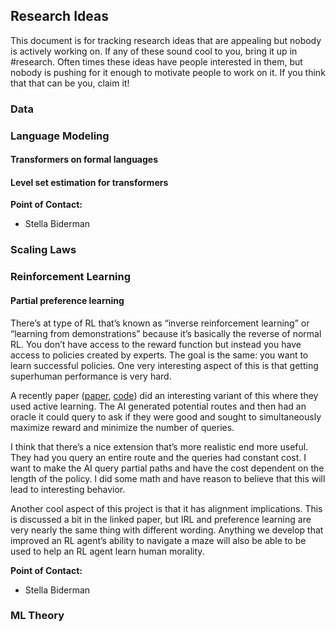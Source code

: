 ## Research Ideas

This document is for tracking research ideas that are appealing but nobody is actively working on. If any of these sound cool to you, bring it up in #research. Often times these ideas have people interested in them, but nobody is pushing for it enough to motivate people to work on it. If you think that that can be you, claim it!

### Data

### Language Modeling

#### Transformers on formal languages

#### Level set estimation for transformers

**Point of Contact:**
* Stella Biderman

### Scaling Laws

### Reinforcement Learning

#### Partial preference learning

There’s at type of RL that’s known as “inverse reinforcement learning” or “learning from demonstrations” because it’s basically the reverse of normal RL. You don’t have access to the reward function but instead you have access to policies created by experts. The goal is the same: you want to learn successful policies. One very interesting aspect of this is that getting superhuman performance is very hard.

A recently paper ([paper](http://proceedings.mlr.press/v119/reddy20a/reddy20a.pdf), [code](https://github.com/rddy/ReQueST)) did an interesting variant of this where they used active learning. The AI generated potential routes and then had an oracle it could query to ask if they were good and sought to simultaneously maximize reward and minimize the number of queries.

I think that there’s a nice extension that’s more realistic end more useful. They had you query an entire route and the queries had constant cost. I want to make the AI query partial paths and have the cost dependent on the length of the policy. I did some math and have reason to believe that this will lead to interesting behavior.

Another cool aspect of this project is that it has alignment implications. This is discussed a bit in the linked paper, but IRL and preference learning are very nearly the same thing with different wording. Anything we develop that improved an RL agent’s ability to navigate a maze will also be able to be used to help an RL agent learn human morality.

**Point of Contact:**
* Stella Biderman

### ML Theory
